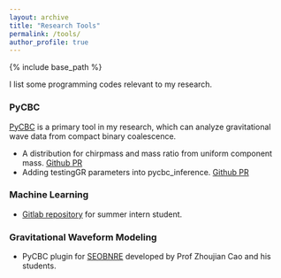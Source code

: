 ```yaml
---
layout: archive
title: "Research Tools"
permalink: /tools/
author_profile: true
---
```


{% include base_path %}

I list some programming codes relevant to my research.

### PyCBC

[PyCBC](https://pycbc.org) is a primary tool in my research, which can analyze gravitational wave data from compact binary coalescence.

- A distribution for chirpmass and mass ratio from uniform component mass. [Github PR](https://github.com/gwastro/pycbc/pull/3681) 
- Adding testingGR parameters into pycbc_inference. [Github PR](https://github.com/gwastro/pycbc/pull/3445)



### Machine Learning

- [Gitlab repository](https://gitlab.aei.uni-hannover.de/yifan.wang/summer-machinelearning) for summer intern student.



### Gravitational Waveform Modeling

- PyCBC plugin for [SEOBNRE](https://gitlab.aei.uni-hannover.de/yifan.wang/eccentricity) developed by Prof Zhoujian Cao and his students.

